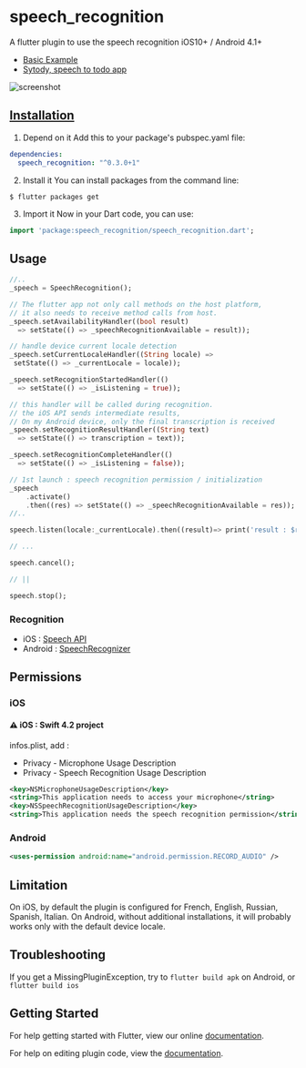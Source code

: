# speech_recognition

A flutter plugin to use the speech recognition iOS10+ / Android 4.1+

- [Basic Example](https://github.com/rxlabz/speech_recognition/tree/master/example)
- [Sytody, speech to todo app](https://github.com/rxlabz/sytody)

![screenshot](speech_reco_shots.png)

## [Installation](https://pub.dartlang.org/packages/speech_recognition#pub-pkg-tab-installing)

1. Depend on it
Add this to your package's pubspec.yaml file:

```yaml
dependencies:
  speech_recognition: "^0.3.0+1"
```

2. Install it
You can install packages from the command line:

```
$ flutter packages get
```

3. Import it
Now in your Dart code, you can use:

```dart
import 'package:speech_recognition/speech_recognition.dart';
```

## Usage

```dart
//..
_speech = SpeechRecognition();

// The flutter app not only call methods on the host platform,
// it also needs to receive method calls from host.
_speech.setAvailabilityHandler((bool result) 
  => setState(() => _speechRecognitionAvailable = result));

// handle device current locale detection
_speech.setCurrentLocaleHandler((String locale) =>
 setState(() => _currentLocale = locale));

_speech.setRecognitionStartedHandler(() 
  => setState(() => _isListening = true));

// this handler will be called during recognition. 
// the iOS API sends intermediate results,
// On my Android device, only the final transcription is received
_speech.setRecognitionResultHandler((String text) 
  => setState(() => transcription = text));

_speech.setRecognitionCompleteHandler(() 
  => setState(() => _isListening = false));

// 1st launch : speech recognition permission / initialization
_speech
    .activate()
    .then((res) => setState(() => _speechRecognitionAvailable = res));
//..

speech.listen(locale:_currentLocale).then((result)=> print('result : $result'));

// ...

speech.cancel();

// ||

speech.stop();

```

### Recognition

- iOS : [Speech API](https://developer.apple.com/reference/speech)
- Android : [SpeechRecognizer](https://developer.android.com/reference/android/speech/SpeechRecognizer.html)

## Permissions

### iOS

#### :warning: iOS : Swift 4.2 project

infos.plist, add :
- Privacy - Microphone Usage Description
- Privacy - Speech Recognition Usage Description

```xml
<key>NSMicrophoneUsageDescription</key>
<string>This application needs to access your microphone</string>
<key>NSSpeechRecognitionUsageDescription</key>
<string>This application needs the speech recognition permission</string>
```

### Android

```xml
<uses-permission android:name="android.permission.RECORD_AUDIO" />
```

## Limitation

On iOS, by default the plugin is configured for French, English, Russian, Spanish, Italian.
On Android, without additional installations, it will probably works only with the default device locale. 

## Troubleshooting

If you get a MissingPluginException, try to `flutter build apk` on Android, or `flutter build ios`

## Getting Started

For help getting started with Flutter, view our online
[documentation](http://flutter.io/).

For help on editing plugin code, view the [documentation](https://flutter.io/platform-plugins/#edit-code).
